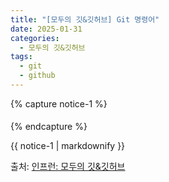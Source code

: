 ```yaml
---
title: "[모두의 깃&깃허브] Git 명령어"
date: 2025-01-31
categories:
  - 모두의 깃&깃허브
tags:
  - git
  - github
---
```


{% capture notice-1 %}
#### 
{% endcapture %}

<div class="notice">
  {{ notice-1 | markdownify }}
</div>

출처: [인프런: 모두의 깃&깃허브][source]

[source]: https://www.inflearn.com/course/%EB%AA%A8%EB%91%90%EC%9D%98-%EA%B9%83-%EA%B9%83%ED%97%88%EB%B8%8C/dashboard
